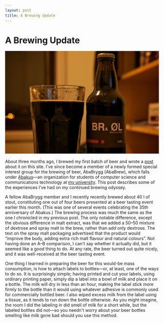 ```yaml
---
layout: post
title: A Brewing Update
---
```


# A Brewing Update

![Cooper's stout](/images/2012-03-17-coopers-stout.jpg)

About three months ago, I brewed my first batch of beer and wrote a
[post][post] about it on this site. I've since become a member of a newly
formed special interest group for the brewing of beer, AbaBrygg (AbaBrew),
which falls under [Abakus][Abakus]—an organization for students of computer
science and communications technology at [my university][NTNU]. This post
describes some of the experiences I've had on my continued brewing odyssey.

A fellow AbaBrygg member and I recently recently brewed about 40 l of stout,
constituting one out of four beers presented at a beer tasting event earlier
this month. (This was one of several events celebrating the 35th anniversary of
Abakus.) The brewing process was much the same as the one I chronicled in my
previous post. The only notable difference, except the obvious difference in
malt extract, was that we added a 50–50 mixture of dextrose and spray malt to
the brew, rather than add only dextrose. The text on the spray malt packaging
advertised that the product would “improve the body, adding extra rich malt
flavour and natural colours”. Not having done an A–B comparison, I can't
say whether it actually did, but it seemed like a good thing to do. At any
rate, the beer turned out quite nicely, and it was well-received at the beer
tasting event.

One thing I learned in preparing the beer for this would-be mass consumption,
is how to attach labels to bottles—or, at least, one of the ways to do so.
It is surprisingly simple; having printed and cut your labels, using ordinary
printing paper, simply dip a label into a bowl of milk and place it on a
bottle. The milk will dry in less than an hour, making the label stick more
firmly to the bottle than it would using whatever adhesive is commonly used
for commercially bottled beer. I also wiped excess milk from the label using a
tissue, as it tends to run down the bottle otherwise. As you might imagine, the
room I did the labeling in did smell of milk for a short while, but the labeled
bottles did not—so you needn't worry about your beer bottles smelling like
milk gone bad should you use this method.

[post]: /posts/8 "Premier Brew"
[Abakus]: http://www.abakus.no "Abakus"
[NTNU]: http://www.ntnu.edu "The Norwegian University of Science and Technology"
